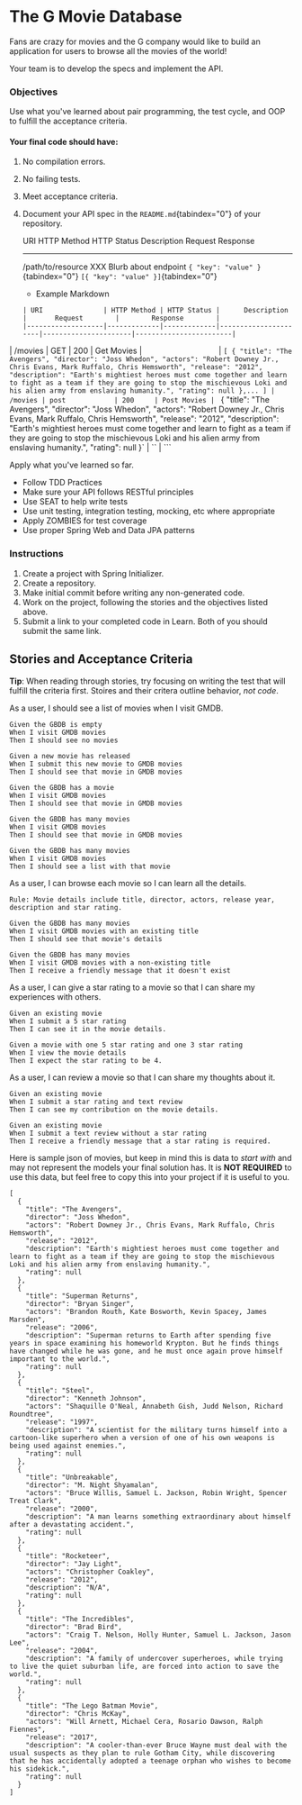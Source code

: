 The G Movie Database
====================

Fans are crazy for movies and the G company would like to build an
application for users to browse all the movies of the world!

Your team is to develop the specs and implement the API.

### Objectives

Use what you've learned about pair programming, the test cycle, and OOP
to fulfill the acceptance criteria.

#### Your final code should have:

1.  No compilation errors.
2.  No failing tests.
3.  Meet acceptance criteria.
4.  Document your API spec in the `README.md`{tabindex="0"} of your
    repository.

      URI                 HTTP Method   HTTP Status   Description            Request                              Response
      ------------------- ------------- ------------- ---------------------- ------------------------------------ --------------------------------------
      /path/to/resource                 XXX           Blurb about endpoint   `{ "key": "value" }`{tabindex="0"}   `[{ "key": "value" }]`{tabindex="0"}

    -   Example Markdown

    ``` {.text tabindex="0"}
    | URI               | HTTP Method | HTTP Status |      Description     |       Request        |        Response        | 
    |-------------------|-------------|-------------|----------------------|----------------------|------------------------|
| /movies           | GET         | 200         | Get Movies           | `                  ` | `[
  {
    "title": "The Avengers",
    "director": "Joss Whedon",
    "actors": "Robert Downey Jr., Chris Evans, Mark Ruffalo, Chris Hemsworth",
    "release": "2012",
    "description": "Earth's mightiest heroes must come together and learn to fight as a team if they are going to stop the mischievous Loki and his alien army from enslaving humanity.",
    "rating": null
  },...
  ]
 | /movies | post            | 200     | Post Movies | ` {
    "title": "The Avengers",
    "director": "Joss Whedon",
    "actors": "Robert Downey Jr., Chris Evans, Mark Ruffalo, Chris Hemsworth",
    "release": "2012",
    "description": "Earth's mightiest heroes must come together and learn to fight as a team if they are going to stop the mischievous Loki and his alien army from enslaving humanity.",
    "rating": null
  }` | `` |
    ```

Apply what you've learned so far.

-   Follow TDD Practices
-   Make sure your API follows RESTful principles
-   Use SEAT to help write tests
-   Use unit testing, integration testing, mocking, etc where
    appropriate
-   Apply ZOMBIES for test coverage
-   Use proper Spring Web and Data JPA patterns

### Instructions

1.  Create a project with Spring Initializer.
2.  Create a repository.
3.  Make initial commit before writing any non-generated code.
4.  Work on the project, following the stories and the objectives listed
    above.
5.  Submit a link to your completed code in Learn. Both of you should
    submit the same link.

Stories and Acceptance Criteria
-------------------------------

**Tip**: When reading through stories, try focusing on writing the test
that will fulfill the criteria first. Stoires and their critera outline
behavior, *not code*.

As a user, I should see a list of movies when I visit GMDB.

    Given the GBDB is empty
    When I visit GMDB movies
    Then I should see no movies

    Given a new movie has released
    When I submit this new movie to GMDB movies
    Then I should see that movie in GMDB movies

    Given the GBDB has a movie
    When I visit GMDB movies
    Then I should see that movie in GMDB movies

    Given the GBDB has many movies
    When I visit GMDB movies
    Then I should see that movie in GMDB movies

    Given the GBDB has many movies
    When I visit GMDB movies
    Then I should see a list with that movie

As a user, I can browse each movie so I can learn all the details.

    Rule: Movie details include title, director, actors, release year, description and star rating.

    Given the GBDB has many movies
    When I visit GMDB movies with an existing title
    Then I should see that movie's details

    Given the GBDB has many movies
    When I visit GMDB movies with a non-existing title
    Then I receive a friendly message that it doesn't exist

As a user, I can give a star rating to a movie so that I can share my
experiences with others.

    Given an existing movie
    When I submit a 5 star rating
    Then I can see it in the movie details.

    Given a movie with one 5 star rating and one 3 star rating
    When I view the movie details
    Then I expect the star rating to be 4.

As a user, I can review a movie so that I can share my thoughts about
it.

    Given an existing movie
    When I submit a star rating and text review
    Then I can see my contribution on the movie details.

    Given an existing movie
    When I submit a text review without a star rating
    Then I receive a friendly message that a star rating is required.

Here is sample json of movies, but keep in mind this is data to *start
with* and may not represent the models your final solution has. It is
**NOT REQUIRED** to use this data, but feel free to copy this into your
project if it is useful to you.

    [
      {
        "title": "The Avengers",
        "director": "Joss Whedon",
        "actors": "Robert Downey Jr., Chris Evans, Mark Ruffalo, Chris Hemsworth",
        "release": "2012",
        "description": "Earth's mightiest heroes must come together and learn to fight as a team if they are going to stop the mischievous Loki and his alien army from enslaving humanity.",
        "rating": null
      },
      {
        "title": "Superman Returns",
        "director": "Bryan Singer",
        "actors": "Brandon Routh, Kate Bosworth, Kevin Spacey, James Marsden",
        "release": "2006",
        "description": "Superman returns to Earth after spending five years in space examining his homeworld Krypton. But he finds things have changed while he was gone, and he must once again prove himself important to the world.",
        "rating": null
      },
      {
        "title": "Steel",
        "director": "Kenneth Johnson",
        "actors": "Shaquille O'Neal, Annabeth Gish, Judd Nelson, Richard Roundtree",
        "release": "1997",
        "description": "A scientist for the military turns himself into a cartoon-like superhero when a version of one of his own weapons is being used against enemies.",
        "rating": null
      },
      {
        "title": "Unbreakable",
        "director": "M. Night Shyamalan",
        "actors": "Bruce Willis, Samuel L. Jackson, Robin Wright, Spencer Treat Clark",
        "release": "2000",
        "description": "A man learns something extraordinary about himself after a devastating accident.",
        "rating": null
      },
      {
        "title": "Rocketeer",
        "director": "Jay Light",
        "actors": "Christopher Coakley",
        "release": "2012",
        "description": "N/A",
        "rating": null
      },
      {
        "title": "The Incredibles",
        "director": "Brad Bird",
        "actors": "Craig T. Nelson, Holly Hunter, Samuel L. Jackson, Jason Lee",
        "release": "2004",
        "description": "A family of undercover superheroes, while trying to live the quiet suburban life, are forced into action to save the world.",
        "rating": null
      },
      {
        "title": "The Lego Batman Movie",
        "director": "Chris McKay",
        "actors": "Will Arnett, Michael Cera, Rosario Dawson, Ralph Fiennes",
        "release": "2017",
        "description": "A cooler-than-ever Bruce Wayne must deal with the usual suspects as they plan to rule Gotham City, while discovering that he has accidentally adopted a teenage orphan who wishes to become his sidekick.",
        "rating": null
      }
    ]
